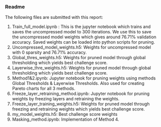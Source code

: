 ### Readme
The following files are submitted with this report:
  1. Train_full_model.ipynb : This is the jupyter notebook which trains and saves the uncompressed
model to 300 iterations. We use this to save the uncompressed model weights which gives around
76.71% validation accuracy. Saved weights can be loaded into python scripts for pruning.
  2. Uncompressed_model_weights.h5: Weights for uncompressed model with 0 sparsity and 76.71%
accuracy.
  3. Global_thres_weights.h5: Weights for pruned model through global thresholding which yields best
challenge score.
  4. Layerwise_thre_weights.h5: Weights for pruned model through global thresholding which yields best
challenge score.
  5. Method1&2.ipynb: Jupyter notebook for pruning weights using methods Global Thresholds &
Layerwise Thresholds. Also used for creating Pareto charts for all 3 methods.
  6. Freeze_layer_retraining_method.ipynb: Jupyter notebook for pruning weights by freezing layers and
retraining the weights.
  7. Freeze_layer_training_weights.h5: Weights for pruned model through freezing and retraining
weights which yields best challenge score.
  8. my_model_weights.h5: Best challenge score weights
  9. Masking_method.ipynb: Implementation of Method 4.
